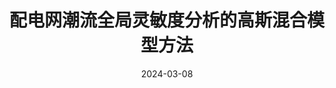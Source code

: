 ---
title: "配电网潮流全局灵敏度分析的高斯混合模型方法"
date: 2024-03-08
permalink: /patents/2024-03-08-CN117313304B/
owner: "高元海, <b>徐潇源</b>, 严正, 黄兴德, 谢伟, 方陈, 王晗, 平健"
organization: "上海交通大学"
number: "CN117313304B"
patent_link: "https://kns.cnki.net/kcms2/article/abstract?v=UJxGsw0MzDGhpGjaTMochEdZIX52UmFmufsDYg9Lqig16FKNIwRxgi2_a9SjzTP-Es0y-Z5vRIXFMKyD1ebx9yAGfiIsYk_DbqF41kqtd9zZvMgxAj5e0ILGEwxPaxcTPjz-kok2mWv1ME_UDWeWDpB7bevaDQBzHWqoY0SKbu9j_ZwUB9F79lt9qb2W7Jrj132RoyC54deIsIvprjm5aKf4-1kaVjwX6Hi71mWFpVTKc9qX1kTtYiBcXqCatjXA769JlTJyrwygxPBzBFusufHVepDiaGUm_8-pZ40Vsax2EcxVFnjoy7oaVOnBVuuDYEF1kktxxAtxmQaf2tEjYkYQo6Q0QqOVDKGH3VYHPzoaaDE9w51h-X9BctxA1YFOAlocVGMJvAU3rAwlxVUuPA==&uniplatform=NZKPT&language=CHS"
---